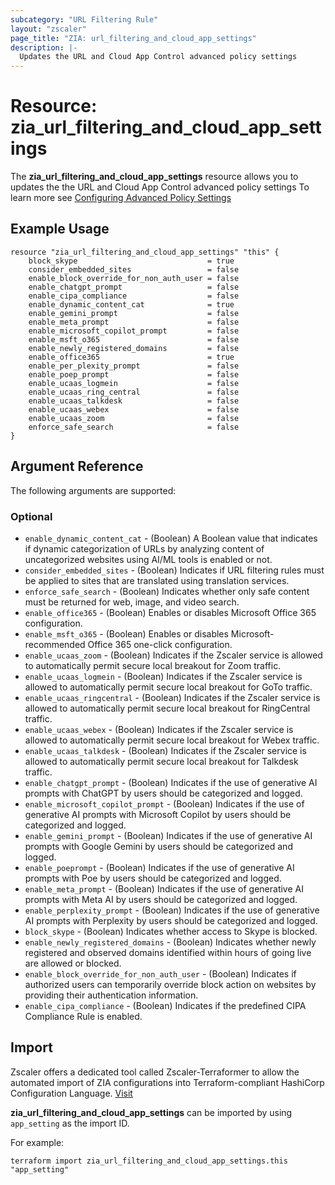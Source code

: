 ```yaml
---
subcategory: "URL Filtering Rule"
layout: "zscaler"
page_title: "ZIA: url_filtering_and_cloud_app_settings"
description: |-
  Updates the URL and Cloud App Control advanced policy settings
---
```


# Resource: zia_url_filtering_and_cloud_app_settings

The **zia_url_filtering_and_cloud_app_settings** resource allows you to updates the the URL and Cloud App Control advanced policy settings To learn more see [Configuring Advanced Policy Settings](https://help.zscaler.com/unified/configuring-advanced-policy-settings)

## Example Usage

```hcl
resource "zia_url_filtering_and_cloud_app_settings" "this" {
    block_skype                             = true
    consider_embedded_sites                 = false
    enable_block_override_for_non_auth_user = false
    enable_chatgpt_prompt                   = false
    enable_cipa_compliance                  = false
    enable_dynamic_content_cat              = true
    enable_gemini_prompt                    = false
    enable_meta_prompt                      = false
    enable_microsoft_copilot_prompt         = false
    enable_msft_o365                        = false
    enable_newly_registered_domains         = false
    enable_office365                        = true
    enable_per_plexity_prompt               = false
    enable_poep_prompt                      = false
    enable_ucaas_logmein                    = false
    enable_ucaas_ring_central               = false
    enable_ucaas_talkdesk                   = false
    enable_ucaas_webex                      = false
    enable_ucaas_zoom                       = false
    enforce_safe_search                     = false
}
```

## Argument Reference

The following arguments are supported:

### Optional

* `enable_dynamic_content_cat` - (Boolean) A Boolean value that indicates if dynamic categorization of URLs by analyzing content of uncategorized websites using AI/ML tools is enabled or not.
* `consider_embedded_sites` - (Boolean) Indicates if URL filtering rules must be applied to sites that are translated using translation services.
* `enforce_safe_search` - (Boolean) Indicates whether only safe content must be returned for web, image, and video search.
* `enable_office365` - (Boolean) Enables or disables Microsoft Office 365 configuration.
* `enable_msft_o365` - (Boolean) Enables or disables Microsoft-recommended Office 365 one-click configuration.
* `enable_ucaas_zoom` - (Boolean) Indicates if the Zscaler service is allowed to automatically permit secure local breakout for Zoom traffic.
* `enable_ucaas_logmein` - (Boolean) Indicates if the Zscaler service is allowed to automatically permit secure local breakout for GoTo traffic.
* `enable_ucaas_ringcentral` - (Boolean) Indicates if the Zscaler service is allowed to automatically permit secure local breakout for RingCentral traffic.
* `enable_ucaas_webex` - (Boolean) Indicates if the Zscaler service is allowed to automatically permit secure local breakout for Webex traffic.
* `enable_ucaas_talkdesk` - (Boolean) Indicates if the Zscaler service is allowed to automatically permit secure local breakout for Talkdesk traffic.
* `enable_chatgpt_prompt` - (Boolean) Indicates if the use of generative AI prompts with ChatGPT by users should be categorized and logged.
* `enable_microsoft_copilot_prompt` - (Boolean) Indicates if the use of generative AI prompts with Microsoft Copilot by users should be categorized and logged.
* `enable_gemini_prompt` - (Boolean) Indicates if the use of generative AI prompts with Google Gemini by users should be categorized and logged.
* `enable_poeprompt` - (Boolean) Indicates if the use of generative AI prompts with Poe by users should be categorized and logged.
* `enable_meta_prompt` - (Boolean) Indicates if the use of generative AI prompts with Meta AI by users should be categorized and logged.
* `enable_perplexity_prompt` - (Boolean) Indicates if the use of generative AI prompts with Perplexity by users should be categorized and logged.
* `block_skype` - (Boolean) Indicates whether access to Skype is blocked.
* `enable_newly_registered_domains` - (Boolean) Indicates whether newly registered and observed domains identified within hours of going live are allowed or blocked.
* `enable_block_override_for_non_auth_user` - (Boolean) Indicates if authorized users can temporarily override block action on websites by providing their authentication information.
* `enable_cipa_compliance` - (Boolean) Indicates if the predefined CIPA Compliance Rule is enabled.

## Import

Zscaler offers a dedicated tool called Zscaler-Terraformer to allow the automated import of ZIA configurations into Terraform-compliant HashiCorp Configuration Language.
[Visit](https://github.com/zscaler/zscaler-terraformer)

**zia_url_filtering_and_cloud_app_settings** can be imported by using `app_setting` as the import ID.

For example:

```shell
terraform import zia_url_filtering_and_cloud_app_settings.this "app_setting"
```
